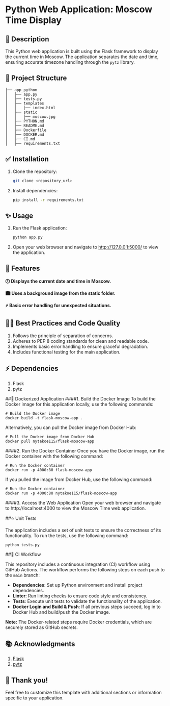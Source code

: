 # Python Web Application: Moscow Time Display

## 📌 Description

This Python web application is built using the Flask framework to display the current time in Moscow. The application separates the date and time, ensuring accurate timezone handling through the `pytz` library.

## 📎 Project Structure
```
├── app_python
│   ├── app.py
│   ├── tests.py
│   ├── templates
│   │   ├── index.html
│   ├── static
│   │   ├── moscow.jpg
│   ├── PYTHON.md
│   ├── README.md
│   ├── Dockerfile
│   ├── DOCKER.md
│   ├── CI.md
│   ├── requirements.txt
```

## ✅ Installation

1. Clone the repository:

   ```bash
   git clone <repository_url>
   
2. Install dependencies:
   ```bash
   pip install -r requirements.txt
   
## ✨ Usage
1. Run the Flask application:

   ```bash
   python app.py
   
2. Open your web browser and navigate to http://127.0.0.1:5000/ to view the application.

## 🎉 Features

**🕐 Displays the current date and time in Moscow.**

**🏙️ Uses a background image from the static folder.**

**⚡️ Basic error handling for unexpected situations.**

## 👍🏻 Best Practices and Code Quality

1. Follows the principle of separation of concerns.
2. Adheres to PEP 8 coding standards for clean and readable code.
3. Implements basic error handling to ensure graceful degradation.
4. Includes functional testing for the main application.

## ⚡️ Dependencies

1. Flask
2. pytz

##🚀 Dockerized Application
####1. Build the Docker Image
To build the Docker image for this application locally, use the following commands:
```
# Build the Docker image
docker build -t flask-moscow-app .
```

Alternatively, you can pull the Docker image from Docker Hub:
```
# Pull the Docker image from Docker Hub
docker pull nytakoe115/flask-moscow-app
```

####2. Run the Docker Container
Once you have the Docker image, run the Docker container with the following command:
```
# Run the Docker container
docker run -p 4000:80 flask-moscow-app
```
If you pulled the image from Docker Hub, use the following command:
```
# Run the Docker container
docker run -p 4000:80 nytakoe115/flask-moscow-app
```

####3. Access the Web Application
Open your web browser and navigate to http://localhost:4000 to view the Moscow Time web application.

##⭐️ Unit Tests

The application includes a set of unit tests to ensure the correctness of its functionality. To run the tests, use the following command:

```
python tests.py
```

##🧸 CI Workflow

This repository includes a continuous integration (CI) workflow using GitHub Actions. The workflow performs the following steps on each push to the `main` branch:

- **Dependencies**: Set up Python environment and install project dependencies.
- **Linter**: Run linting checks to ensure code style and consistency.
- **Tests**: Execute unit tests to validate the functionality of the application.
- **Docker Login and Build & Push**: If all previous steps succeed, log in to Docker Hub and build/push the Docker image.

**Note:** The Docker-related steps require Docker credentials, which are securely stored as GitHub secrets.


## 📚 Acknowledgments

1. [Flask](https://flask.palletsprojects.com/)
2. [pytz](https://pythonhosted.org/pytz/)

## 🩷 Thank you!
Feel free to customize this template with additional sections or information specific to your application.
